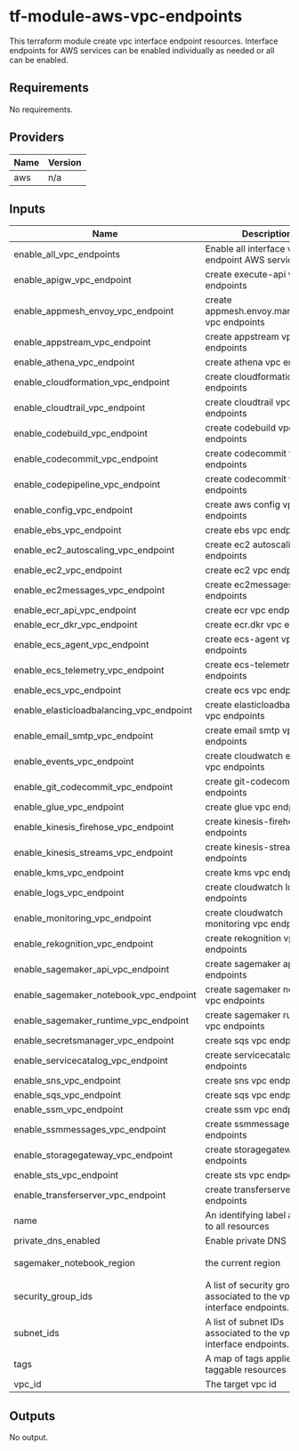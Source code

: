# tf-module-aws-vpc-endpoints
This terraform module create vpc interface endpoint resources. Interface endpoints for AWS services can be enabled individually as needed or all can be enabled.

## Requirements

No requirements.

## Providers

| Name | Version |
|------|---------|
| aws | n/a |

## Inputs

| Name | Description | Type | Default | Required |
|------|-------------|------|---------|:--------:|
| enable\_all\_vpc\_endpoints | Enable all interface vpc endpoint AWS services. | `bool` | `false` | no |
| enable\_apigw\_vpc\_endpoint | create execute-api vpc endpoints | `bool` | `false` | no |
| enable\_appmesh\_envoy\_vpc\_endpoint | create appmesh.envoy.management vpc endpoints | `bool` | `false` | no |
| enable\_appstream\_vpc\_endpoint | create appstream vpc endpoints | `bool` | `false` | no |
| enable\_athena\_vpc\_endpoint | create athena vpc endpoints | `bool` | `false` | no |
| enable\_cloudformation\_vpc\_endpoint | create cloudformation vpc endpoints | `bool` | `false` | no |
| enable\_cloudtrail\_vpc\_endpoint | create cloudtrail vpc endpoints | `bool` | `false` | no |
| enable\_codebuild\_vpc\_endpoint | create codebuild vpc endpoints | `bool` | `false` | no |
| enable\_codecommit\_vpc\_endpoint | create codecommit vpc endpoints | `bool` | `false` | no |
| enable\_codepipeline\_vpc\_endpoint | create codecommit vpc endpoints | `bool` | `false` | no |
| enable\_config\_vpc\_endpoint | create aws config vpc endpoints | `bool` | `false` | no |
| enable\_ebs\_vpc\_endpoint | create ebs vpc endpoints | `bool` | `false` | no |
| enable\_ec2\_autoscaling\_vpc\_endpoint | create ec2 autoscaling vpc endpoints | `bool` | `false` | no |
| enable\_ec2\_vpc\_endpoint | create ec2 vpc endpoints | `bool` | `false` | no |
| enable\_ec2messages\_vpc\_endpoint | create ec2messages vpc endpoints | `bool` | `false` | no |
| enable\_ecr\_api\_vpc\_endpoint | create ecr vpc endpoints | `bool` | `false` | no |
| enable\_ecr\_dkr\_vpc\_endpoint | create ecr.dkr vpc endpoints | `bool` | `false` | no |
| enable\_ecs\_agent\_vpc\_endpoint | create ecs-agent vpc endpoints | `bool` | `false` | no |
| enable\_ecs\_telemetry\_vpc\_endpoint | create ecs-telemetry vpc endpoints | `bool` | `false` | no |
| enable\_ecs\_vpc\_endpoint | create ecs vpc endpoints | `bool` | `false` | no |
| enable\_elasticloadbalancing\_vpc\_endpoint | create elasticloadbalancing vpc endpoints | `bool` | `false` | no |
| enable\_email\_smtp\_vpc\_endpoint | create email smtp vpc endpoints | `bool` | `false` | no |
| enable\_events\_vpc\_endpoint | create cloudwatch events vpc endpoints | `bool` | `false` | no |
| enable\_git\_codecommit\_vpc\_endpoint | create git-codecommit vpc endpoints | `bool` | `false` | no |
| enable\_glue\_vpc\_endpoint | create glue vpc endpoints | `bool` | `false` | no |
| enable\_kinesis\_firehose\_vpc\_endpoint | create kinesis-firehose vpc endpoints | `bool` | `false` | no |
| enable\_kinesis\_streams\_vpc\_endpoint | create kinesis-streams vpc endpoints | `bool` | `false` | no |
| enable\_kms\_vpc\_endpoint | create kms vpc endpoints | `bool` | `false` | no |
| enable\_logs\_vpc\_endpoint | create cloudwatch logs vpc endpoints | `bool` | `false` | no |
| enable\_monitoring\_vpc\_endpoint | create cloudwatch monitoring vpc endpoints | `bool` | `false` | no |
| enable\_rekognition\_vpc\_endpoint | create rekognition vpc endpoints | `bool` | `false` | no |
| enable\_sagemaker\_api\_vpc\_endpoint | create sagemaker api vpc endpoints | `bool` | `false` | no |
| enable\_sagemaker\_notebook\_vpc\_endpoint | create sagemaker notebook vpc endpoints | `bool` | `false` | no |
| enable\_sagemaker\_runtime\_vpc\_endpoint | create sagemaker runtime vpc endpoints | `bool` | `false` | no |
| enable\_secretsmanager\_vpc\_endpoint | create sqs vpc endpoints | `bool` | `false` | no |
| enable\_servicecatalog\_vpc\_endpoint | create servicecatalog vpc endpoints | `bool` | `false` | no |
| enable\_sns\_vpc\_endpoint | create sns vpc endpoints | `bool` | `false` | no |
| enable\_sqs\_vpc\_endpoint | create sqs vpc endpoints | `bool` | `false` | no |
| enable\_ssm\_vpc\_endpoint | create ssm vpc endpoints | `bool` | `false` | no |
| enable\_ssmmessages\_vpc\_endpoint | create ssmmessages vpc endpoints | `bool` | `false` | no |
| enable\_storagegateway\_vpc\_endpoint | create storagegateway vpc endpoints | `bool` | `false` | no |
| enable\_sts\_vpc\_endpoint | create sts vpc endpoints | `bool` | `false` | no |
| enable\_transferserver\_vpc\_endpoint | create transferserver vpc endpoints | `bool` | `false` | no |
| name | An identifying label applied to all resources | `string` | n/a | yes |
| private\_dns\_enabled | Enable private DNS | `bool` | `true` | no |
| sagemaker\_notebook\_region | the current region | `string` | `"us-west-2"` | no |
| security\_group\_ids | A list of security group IDs associated to the vpc interface endpoints. | `list(string)` | `[]` | no |
| subnet\_ids | A list of subnet IDs associated to the vpc interface endpoints. | `list(string)` | `[]` | no |
| tags | A map of tags applied to all taggable resources | `map(string)` | `{}` | no |
| vpc\_id | The target vpc id | `string` | n/a | yes |

## Outputs

No output.


